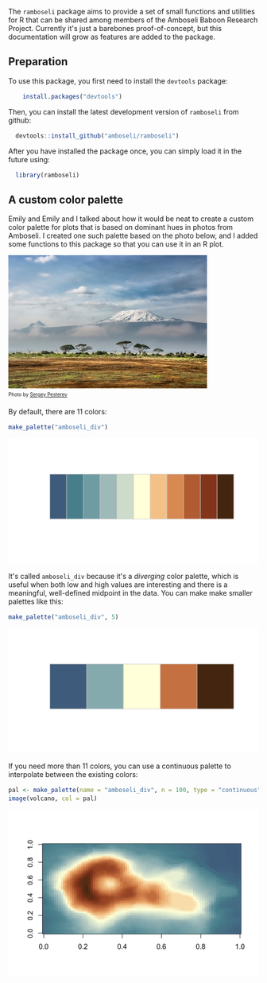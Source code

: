 The `ramboseli` package aims to provide a set of small functions and utilities for R that can be shared among members of the Amboseli Baboon Research Project. Currently it's just a barebones proof-of-concept, but this documentation will grow as features are added to the package.

Preparation
-----------

To use this package, you first need to install the `devtools` package:

``` r
    install.packages("devtools")
```

Then, you can install the latest development version of `ramboseli` from github:

``` r
  devtools::install_github("amboseli/ramboseli")
```

After you have installed the package once, you can simply load it in the future using:

``` r
  library(ramboseli)
```

A custom color palette
----------------------

Emily and Emily and I talked about how it would be neat to create a custom color palette for plots that is based on dominant hues in photos from Amboseli. I created one such palette based on the photo below, and I added some functions to this package so that you can use it in an R plot.

![](img/amboseli_small.jpg)<br> <sub><sup>Photo by [Sergey Pesterev](https://unsplash.com/photos/DWXR-nAbxCk?utm_source=unsplash&utm_medium=referral&utm_content=creditCopyText)</sup></sub>

By default, there are 11 colors:

``` r
make_palette("amboseli_div")
```

![](plots/README-palette-full-1.png)

It's called `amboseli_div` because it's a *diverging* color palette, which is useful when both low and high values are interesting and there is a meaningful, well-defined midpoint in the data. You can make make smaller palettes like this:

``` r
make_palette("amboseli_div", 5)
```

![](plots/README-palette-small-1.png)

If you need more than 11 colors, you can use a continuous palette to interpolate between the existing colors:

``` r
pal <- make_palette(name = "amboseli_div", n = 100, type = "continuous")
image(volcano, col = pal)
```

![](plots/README-palette-continuous-1.png)
